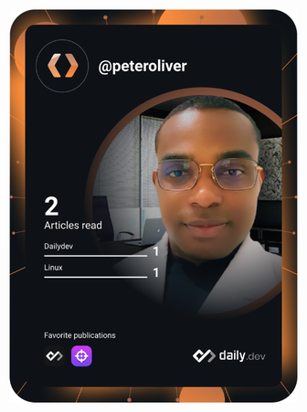 ![](https://raw.githubusercontent.com/peteralexandercharles/peteralexandercharles/32e8eb0faafb497bece1798c99a9602db8c4cb54/devcard.svg)

